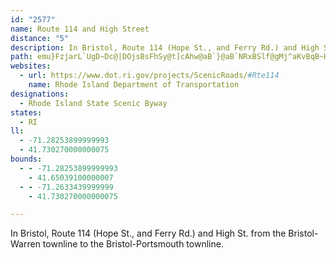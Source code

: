 ```yaml
---
id: "2577"
name: Route 114 and High Street
distance: "5"
description: In Bristol, Route 114 (Hope St., and Ferry Rd.) and High St. from the Bristol-Warren townline to the Bristol-Portsmouth townline.
path: emu}FzjarL`UgD~Dc@|DOjsBsFhSy@t]cAhw@aB`}@aB`NRxBSlf@gMj^aKvBqB~HcGzBsBXe@lIwZ^s@h@m@pn@{P`J{B
websites:
  - url: https://www.dot.ri.gov/projects/ScenicRoads/#Rte114
    name: Rhode Island Department of Transportation
designations:
  - Rhode Island State Scenic Byway
states:
  - RI
ll:
  - -71.28253899999993
  - 41.730270000000075
bounds:
  - - -71.28253899999993
    - 41.65039100000007
  - - -71.2633439999999
    - 41.730270000000075

---
```


In Bristol, Route 114 (Hope St., and Ferry Rd.) and High St. from the Bristol-Warren townline to the Bristol-Portsmouth townline.
